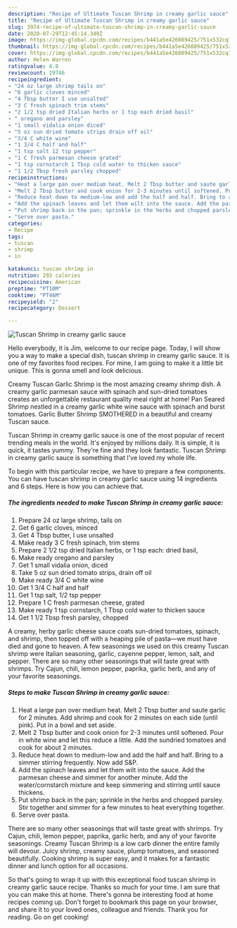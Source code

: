 ```yaml
---
description: "Recipe of Ultimate Tuscan Shrimp in creamy garlic sauce"
title: "Recipe of Ultimate Tuscan Shrimp in creamy garlic sauce"
slug: 3974-recipe-of-ultimate-tuscan-shrimp-in-creamy-garlic-sauce
date: 2020-07-29T12:45:14.340Z
image: https://img-global.cpcdn.com/recipes/b441a5e426089425/751x532cq70/tuscan-shrimp-in-creamy-garlic-sauce-recipe-main-photo.jpg
thumbnail: https://img-global.cpcdn.com/recipes/b441a5e426089425/751x532cq70/tuscan-shrimp-in-creamy-garlic-sauce-recipe-main-photo.jpg
cover: https://img-global.cpcdn.com/recipes/b441a5e426089425/751x532cq70/tuscan-shrimp-in-creamy-garlic-sauce-recipe-main-photo.jpg
author: Helen Warren
ratingvalue: 4.8
reviewcount: 19746
recipeingredient:
- "24 oz large shrimp tails on"
- "6 garlic cloves minced"
- "4 Tbsp butter I use unsalted"
- "3 C fresh spinach trim stems"
- "2 1/2 tsp dried Italian herbs or 1 tsp each dried basil"
- " oregano and parsley"
- "1 small vidalia onion diced"
- "5 oz sun dried tomato strips drain off oil"
- "3/4 C white wine"
- "1 3/4 C half and half"
- "1 tsp salt 12 tsp pepper"
- "1 C fresh parmesan cheese grated"
- "1 tsp cornstarch 1 Tbsp cold water to thicken sauce"
- "1 1/2 Tbsp fresh parsley chopped"
recipeinstructions:
- "Heat a large pan over medium heat. Melt 2 Tbsp butter and saute garlic for 2 minutes. Add shrimp and cook for 2 minutes on each side (until pink). Put in a bowl and set aside."
- "Melt 2 Tbsp butter and cook onion for 2-3 minutes until softened. Pour in white wine and let this reduce a little. Add the sundried tomatoes and cook for about 2 minutes."
- "Reduce heat down to medium-low and add the half and half. Bring to a simmer stirring frequently. Now add S&amp;P."
- "Add the spinach leaves and let them wilt into the sauce. Add the parmesan cheese and simmer for another minute. Add the water/cornstarch mixture and keep simmering and stirring until sauce thickens."
- "Put shrimp back in the pan; sprinkle in the herbs and chopped parsley. Stir together and simmer for a few minutes to heat everything together."
- "Serve over pasta."
categories:
- Recipe
tags:
- tuscan
- shrimp
- in

katakunci: tuscan shrimp in 
nutrition: 293 calories
recipecuisine: American
preptime: "PT10M"
cooktime: "PT46M"
recipeyield: "2"
recipecategory: Dessert

---
```



![Tuscan Shrimp in creamy garlic sauce](https://img-global.cpcdn.com/recipes/b441a5e426089425/751x532cq70/tuscan-shrimp-in-creamy-garlic-sauce-recipe-main-photo.jpg)

Hello everybody, it is Jim, welcome to our recipe page. Today, I will show you a way to make a special dish, tuscan shrimp in creamy garlic sauce. It is one of my favorites food recipes. For mine, I am going to make it a little bit unique. This is gonna smell and look delicious.

Creamy Tuscan Garlic Shrimp is the most amazing creamy shrimp dish. A creamy garlic parmesan sauce with spinach and sun-dried tomatoes creates an unforgettable restaurant quality meal right at home! Pan Seared Shrimp nestled in a creamy garlic white wine sauce with spinach and burst tomatoes. Garlic Butter Shrimp SMOTHERED in a beautiful and creamy Tuscan sauce.

Tuscan Shrimp in creamy garlic sauce is one of the most popular of recent trending meals in the world. It's enjoyed by millions daily. It is simple, it is quick, it tastes yummy. They're fine and they look fantastic. Tuscan Shrimp in creamy garlic sauce is something that I've loved my whole life.


To begin with this particular recipe, we have to prepare a few components. You can have tuscan shrimp in creamy garlic sauce using 14 ingredients and 6 steps. Here is how you can achieve that.

<!--inarticleads1-->

##### The ingredients needed to make Tuscan Shrimp in creamy garlic sauce:

1. Prepare 24 oz large shrimp, tails on
1. Get 6 garlic cloves, minced
1. Get 4 Tbsp butter, I use unsalted
1. Make ready 3 C fresh spinach, trim stems
1. Prepare 2 1/2 tsp dried Italian herbs, or 1 tsp each: dried basil,
1. Make ready  oregano and parsley
1. Get 1 small vidalia onion, diced
1. Take 5 oz sun dried tomato strips, drain off oil
1. Make ready 3/4 C white wine
1. Get 1 3/4 C half and half
1. Get 1 tsp salt, 1/2 tsp pepper
1. Prepare 1 C fresh parmesan cheese, grated
1. Make ready 1 tsp cornstarch, 1 Tbsp cold water to thicken sauce
1. Get 1 1/2 Tbsp fresh parsley, chopped


A creamy, herby garlic cheese sauce coats sun-dried tomatoes, spinach, and shrimp, then topped off with a heaping pile of pasta—we must have died and gone to heaven. A few seasonings we used on this creamy Tuscan shrimp were Italian seasoning, garlic, cayenne pepper, lemon, salt, and pepper. There are so many other seasonings that will taste great with shrimps. Try Cajun, chili, lemon pepper, paprika, garlic herb, and any of your favorite seasonings. 

<!--inarticleads2-->

##### Steps to make Tuscan Shrimp in creamy garlic sauce:

1. Heat a large pan over medium heat. Melt 2 Tbsp butter and saute garlic for 2 minutes. Add shrimp and cook for 2 minutes on each side (until pink). Put in a bowl and set aside.
1. Melt 2 Tbsp butter and cook onion for 2-3 minutes until softened. Pour in white wine and let this reduce a little. Add the sundried tomatoes and cook for about 2 minutes.
1. Reduce heat down to medium-low and add the half and half. Bring to a simmer stirring frequently. Now add S&amp;P.
1. Add the spinach leaves and let them wilt into the sauce. Add the parmesan cheese and simmer for another minute. Add the water/cornstarch mixture and keep simmering and stirring until sauce thickens.
1. Put shrimp back in the pan; sprinkle in the herbs and chopped parsley. Stir together and simmer for a few minutes to heat everything together.
1. Serve over pasta.


There are so many other seasonings that will taste great with shrimps. Try Cajun, chili, lemon pepper, paprika, garlic herb, and any of your favorite seasonings. Creamy Tuscan Shrimp is a low carb dinner the entire family will devour. Juicy shrimp, creamy sauce, plump tomatoes, and seasoned beautifully. Cooking shrimp is super easy, and it makes for a fantastic dinner and lunch option for all occasions. 

So that's going to wrap it up with this exceptional food tuscan shrimp in creamy garlic sauce recipe. Thanks so much for your time. I am sure that you can make this at home. There's gonna be interesting food at home recipes coming up. Don't forget to bookmark this page on your browser, and share it to your loved ones, colleague and friends. Thank you for reading. Go on get cooking!
